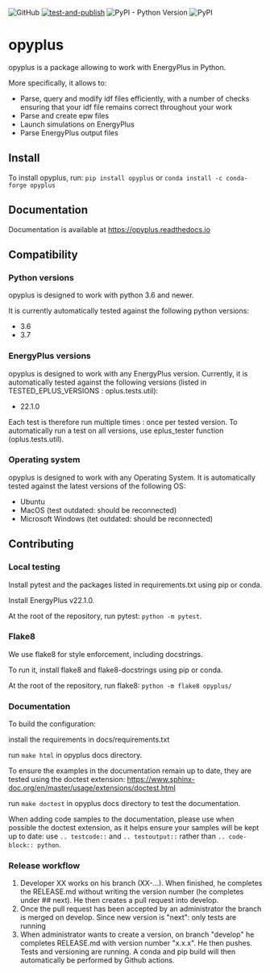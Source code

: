 ![GitHub](https://img.shields.io/github/license/openergy/opyplus?color=brightgreen)
[![test-and-publish](https://github.com/openergy/opyplus/actions/workflows/opypackage-standard.yml/badge.svg?branch=cc_3_12)](https://github.com/openergy/opyplus/actions/workflows/opypackage-standard.yml)
![PyPI - Python Version](https://img.shields.io/pypi/pyversions/opyplus)
![PyPI](https://img.shields.io/pypi/v/opyplus)

# opyplus

opyplus is a package allowing to work with EnergyPlus in Python.

More specifically, it allows to:
* Parse, query and modify idf files efficiently, with a number of checks ensuring that your idf file remains correct
throughout your work
* Parse and create epw files
* Launch simulations on EnergyPlus
* Parse EnergyPlus output files

## Install

To install opyplus, run: `pip install opyplus` or `conda install -c conda-forge opyplus`

## Documentation

Documentation is available at https://opyplus.readthedocs.io

## Compatibility

### Python versions

opyplus is designed to work with python 3.6 and newer.

It is currently automatically tested against the following python versions:
* 3.6
* 3.7

### EnergyPlus versions

opyplus is designed to work with any EnergyPlus version.
Currently, it is automatically tested against the following versions (listed in TESTED_EPLUS_VERSIONS : oplus.tests.util):
* 22.1.0

Each test is therefore run multiple times : once per tested version. To automatically run a test on all versions, use
eplus_tester function (oplus.tests.util).

### Operating system

opyplus is designed to work with any Operating System. It is automatically tested against the latest versions of 
the following OS:
* Ubuntu
* MacOS (test outdated: should be reconnected)
* Microsoft Windows (tet outdated: should be reconnected)

## Contributing

### Local testing

Install pytest and the packages listed in requirements.txt using pip or conda.

Install EnergyPlus v22.1.0.

At the root of the repository, run pytest: `python -m pytest`.

### Flake8

We use flake8 for style enforcement, including docstrings.

To run it, install flake8 and flake8-docstrings using pip or conda.

At the root of the repository, run flake8: `python -m flake8 opyplus/`

### Documentation

To build the configuration:

install the requirements in docs/requirements.txt

run `make html` in opyplus docs directory.

To ensure the examples in the documentation remain up to date, they are tested using the doctest extension:
https://www.sphinx-doc.org/en/master/usage/extensions/doctest.html

run `make doctest` in opyplus docs directory to test the documentation.

When adding code samples to the documentation, please use when possible the doctest extension, as it helps ensure your
samples will be kept up to date: use `.. testcode::` and `.. testoutput::` rather than `.. code-block:: python`.

### Release workflow

1. Developer XX works on his branch (XX-...).
When finished, he completes the RELEASE.md without writing the version number (he completes under ## next).
He then creates a pull request into develop.
2. Once the pull request has been accepted by an administrator the branch is merged on develop. Since new version is "next": only tests are running
3. When administrator wants to create a version, on branch "develop" he completes RELEASE.md with version number "x.x.x".
He then pushes. Tests and versioning are running. A conda and pip build will then automatically be performed by Github actions. 
